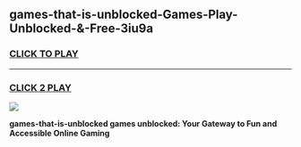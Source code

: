 
## games-that-is-unblocked-Games-Play-Unblocked-&-Free-3iu9a
<h3>
<a href="https://premium76.site?title=games-that-is-unblocked&ref=24A">CLICK TO PLAY</a></h3>
<hr>

<h3>
<a href="https://premium76.site?title=games-that-is-unblocked&ref=24A">CLICK 2 PLAY</a>
  
</h3>

<a href="https://premium76.site?title=games-that-is-unblocked&ref=24A"><img src="https://clearcache.store/games.png"></a>


**games-that-is-unblocked games unblocked: Your Gateway to Fun and Accessible Online Gaming**
